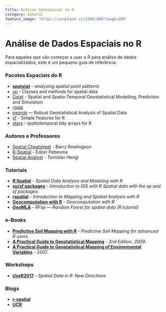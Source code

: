 ```yaml
---
title: Análise Geoespacial no R
category: General
feature_image: "https://unsplash.it/1200/400?image=200"
---
```


# Análise de Dados Espaciais no R

Para aqueles que vão começar a usar o R para análise de dados espacializados, este é um pequeno guia de referência.

### Pacotes Espaciais do R
- **[spatstat](http://spatstat.org)** - *analysing spatial point patterns*
- [sp](https://www.rdocumentation.org/packages/sp/versions/1.3-1) - Classes and methods for spatial data
- [Gstat](https://www.rdocumentation.org/packages/gstat/versions/1.1-6) - Spatial and Spatio-Temporal Geostatistical Modelling, Prediction and Simulation
- [rgdal](https://github.com/jeroen/rgdal)
- [georob](https://www.rdocumentation.org/packages/georob/versions/0.3-6) — Robust Geostatistical Analysis of Spatial Data
- [sf](https://r-spatial.github.io/sf) - Simple Features for R
- [stars](https://r-spatial.github.io/stars) - spatiotemporal tidy arrays for R

### Autores e Professores
- [Spatial Cheatsheet](http://www.maths.lancs.ac.uk/~rowlings/Teaching/UseR2012/index.html) - Barry Rowlingson
- [R-Spatial](https://edzer.github.io) - Edzer Pebesma
- [Spatial Analyst](http://spatial-analyst.net) - Tomislav Hengl

### Tutoriais
- **[R Spatial](http://rspatial.org)** - *Spatial Data Analysis and Modeling with R*
- **[sp/sf packages](https://www.jessesadler.com/post/gis-with-r-intro)** - *Introduction to GIS with R
Spatial data with the sp and sf packages*
- **[rspatial](https://cengel.github.io/rspatial)** - *Introduction to Mapping and Spatial Analysis with R*
- **[Geocomputation with R](http://geocompr.robinlovelace.net)** - *Geocomputation with R*
- **[GeoMLA](https://github.com/thengl/GeoMLA)** - *RFsp — Random Forest for spatial data (R tutorial)*

### e-Books
- **[Predictive Soil Mapping with R](https://envirometrix.github.io/PredictiveSoilMapping/)** - *Predictive Soil Mapping for advanced R users*
- **[A Practical Guide to Geostatistical Mapping](https://library.wur.nl/isric/fulltext/isricu_i27272_001.pdf)** - *2nd Edition, 2009.*
- **[A Practical Guide to Geostatistical Mapping of Environmental Variables](https://ec.europa.eu/jrc/en/publication/eur-scientific-and-technical-research-reports/practical-guide-geostatistical-mapping-environmental-variables)** - 2007.

### Workshops
- **[UseR2017](https://edzer.github.io/UseR2017)** - *Spatial Data in R: New Directions*

### Blogs
- **[r-spatial](http://r-spatial.org)**
- **[UCR](http://uc-r.github.io)**
